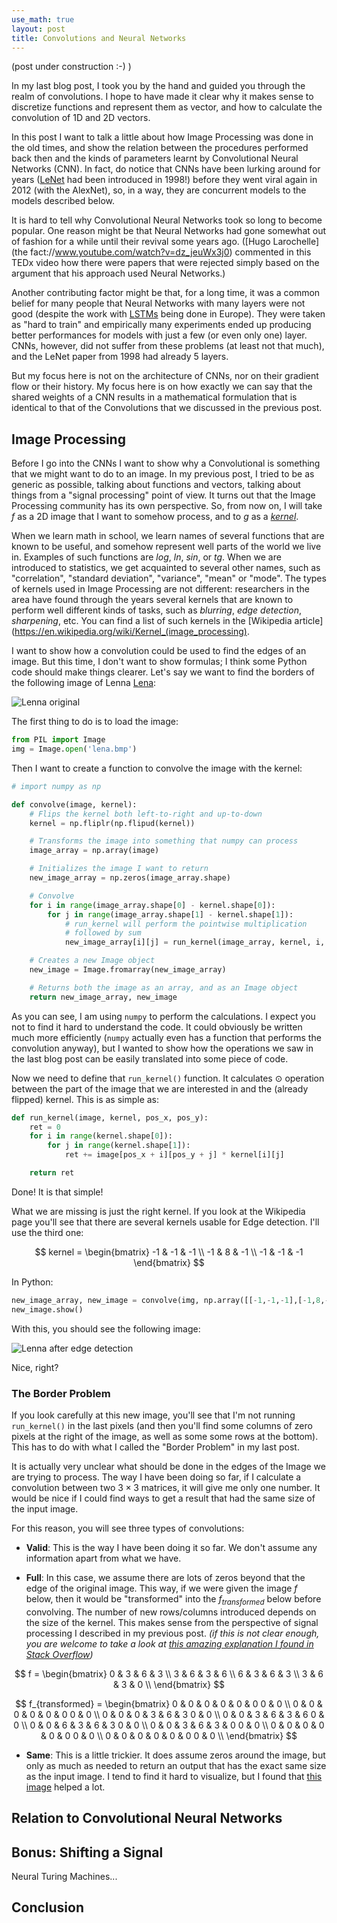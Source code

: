 ```yaml
---
use_math: true
layout: post
title: Convolutions and Neural Networks
---
```


(post under construction :-) )

In my last blog post, I took you by the hand and guided you through
the realm of convolutions. I hope to have made it clear why it makes
sense to discretize functions and represent them as vector, and how
to calculate the convolution of 1D and 2D vectors.

In this post I want to talk a little about how Image Processing was
done in the old times, and show the relation between the procedures
performed back then and the kinds of parameters learnt by
Convolutional Neural Networks (CNN). In fact, do notice that CNNs
have been lurking around for years
([LeNet](http://yann.lecun.com/exdb/publis/pdf/lecun-01a.pdf)
had been introduced in 1998!) before they went viral again in
2012 (with the AlexNet), so, in a way, they are concurrent models to
the models described below.

It is hard to tell why Convolutional Neural Networks took so long to
become popular. One reason might be that Neural Networks
had gone somewhat out of fashion for a while until their revival
some years ago.
([Hugo Larochelle](the fact://www.youtube.com/watch?v=dz_jeuWx3j0)
commented in this TEDx video how there were papers that were rejected
simply based on the argument that his approach used Neural Networks.)

Another contributing factor might be that, for a long time, it was a
common belief for many people that Neural Networks with many layers
were not good (despite the work with
[LSTMs](https://en.wikipedia.org/wiki/Long_short-term_memory) being
done in Europe). They were taken as "hard to train" and empirically
many experiments ended up producing better performances for models
with just a few (or even only one) layer. CNNs, however, did not
suffer from these problems (at least not that much), and the LeNet
paper from 1998 had already 5 layers.

But my focus here is not on the architecture of CNNs, nor on their
gradient flow or their history. My focus here is on how exactly we
can say that the shared weights of a CNN results in a mathematical
formulation that is identical to that of the Convolutions that we
discussed in the previous post.


Image Processing 
----------------

Before I go into the CNNs I want to show why a Convolutional is
something that we might want to do to an image. In my previous post,
I tried to be as generic as possible, talking about functions and
vectors, talking about things from a "signal processing" point of
view. It turns out that the Image Processing community has its own
perspective. So, from now on, I will take $f$ as a 2D image that I
want to somehow process, and to $g$ as a
[_kernel_](https://en.wikipedia.org/wiki/Kernel_(image_processing)).

When we learn math in school, we learn names of several functions that
are known to be useful, and somehow represent well parts of the world
we live in. Examples of such functions are $log$, $ln$, $sin$, or
$tg$.
When we are introduced to statistics, we get acquainted to several
other names, such as "correlation", "standard deviation", "variance",
"mean" or "mode". The types of kernels used in Image Processing are
not different: researchers in the area have found through the years
several kernels that are known to perform well different kinds of
tasks, such as _blurring_, _edge detection_, _sharpening_, etc.
You can find a list of such kernels in the
[Wikipedia article](https://en.wikipedia.org/wiki/Kernel_(image_processing).

I want to show how a convolution could be used to find the edges
of an image. But this time, I don't want to show formulas; I think
some Python code should make things clearer. Let's say we want to
find the borders of the following image of Lenna
[Lena](https://en.wikipedia.org/wiki/Lenna):

![Lenna original](/public/lenna.bmp)

The first thing to do is to load the image:

```python
from PIL import Image
img = Image.open('lena.bmp')
```

Then I want to create a function to convolve the image
with the kernel:

```python
# import numpy as np

def convolve(image, kernel):
	# Flips the kernel both left-to-right and up-to-down
	kernel = np.fliplr(np.flipud(kernel))

	# Transforms the image into something that numpy can process
	image_array = np.array(image)

	# Initializes the image I want to return
	new_image_array = np.zeros(image_array.shape)

	# Convolve
	for i in range(image_array.shape[0] - kernel.shape[0]):
		for j in range(image_array.shape[1] - kernel.shape[1]):
			# run_kernel will perform the pointwise multiplication
			# followed by sum
			new_image_array[i][j] = run_kernel(image_array, kernel, i, j)

	# Creates a new Image object
	new_image = Image.fromarray(new_image_array)

	# Returns both the image as an array, and as an Image object
	return new_image_array, new_image
```

As you can see, I am using `numpy` to perform the calculations. I
expect you not to find it hard to understand the code. It could
obviously be written much more efficiently (`numpy` actually even
has a function that performs the convolution anyway), but I wanted
to show how the operations we saw in the last blog post can be easily
translated into some piece of code.

Now we need to define that `run_kernel()` function. It calculates
$\odot$ operation between the part of the image that we are interested
in and the (already flipped) kernel. This is as simple as:

```python
def run_kernel(image, kernel, pos_x, pos_y):
	ret = 0
	for i in range(kernel.shape[0]):
		for j in range(kernel.shape[1]):
			ret += image[pos_x + i][pos_y + j] * kernel[i][j]

	return ret
```

Done! It is that simple!

What we are missing is just the right kernel. If you look at the
Wikipedia page you'll see that there are several kernels usable for
Edge detection. I'll use the third one:

$$
kernel =
\begin{bmatrix}
-1 & -1 & -1 \\
-1 &  8 & -1 \\
-1 & -1 & -1
\end{bmatrix}
$$

In Python:

```python
new_image_array, new_image = convolve(img, np.array([[-1,-1,-1],[-1,8,-1],[-1,-1,-1]]))
new_image.show()
```

With this, you should see the following image:

![Lenna after edge detection](/public/lenna_edges.bmp)

Nice, right?

### The Border Problem

If you look carefully at this new image, you'll see that I'm not
running `run_kernel()` in the last pixels (and then you'll find some
columns of zero pixels at the right of the image, as well as some
some rows at the bottom). This has to do with what I called the "Border
Problem" in my last post.

It is actually very unclear what should be done in the edges of the
Image we are trying to process. The way I have been doing so far, if I
calculate a convolution between two $3 \times 3$ matrices, it will
give me only one number. It would be nice if I could find ways to get
a result that had the same size of the input image.

For this reason, you will see three types of convolutions:

 * **Valid**: This is the way I have been doing it so far. We don't
	assume any information apart from what we have.

 * **Full**: In this case, we assume there are lots of zeros beyond
	that the edge of the original image. This way, if we were
	given the image $f$ below, then it would be "transformed" into
	the $f_{transformed}$ below before convolving. The number of
	new rows/columns introduced depends on the size of the kernel.
	This makes sense from the perspective of signal processing I
	described in my previous post.
	_(if this is not clear enough, you are welcome to take a look at
[this amazing explanation I found in Stack Overflow](https://stackoverflow.com/a/37146742/1360979))_

$$
f = 
\begin{bmatrix}
0 & 3 & 6 & 3 \\
3 & 6 & 3 & 6 \\
6 & 3 & 6 & 3 \\
3 & 6 & 3 & 0 \\
\end{bmatrix}
$$

$$
f_{transformed} =
\begin{bmatrix}
0 & 0 & 0 & 0 & 0 & 0 0 & 0 \\
0 & 0 & 0 & 0 & 0 & 0 0 & 0 \\
0 & 0 & 0 & 3 & 6 & 3 0 & 0 \\
0 & 0 & 3 & 6 & 3 & 6 0 & 0 \\
0 & 0 & 6 & 3 & 6 & 3 0 & 0 \\
0 & 0 & 3 & 6 & 3 & 0 0 & 0 \\
0 & 0 & 0 & 0 & 0 & 0 0 & 0 \\
0 & 0 & 0 & 0 & 0 & 0 0 & 0 \\
\end{bmatrix}
$$


 * **Same**: This is a little trickier. It does assume zeros around
	the image, but only as much as needed to return an output that
	has the exact same size as the input image. I tend to find it
	hard to visualize, but I found that
	[this image](http://www.johnloomis.org/ece563/notes/filter/conv/convolution.html)
	helped a lot.


Relation to Convolutional Neural Networks
-----------------------------------------




Bonus: Shifting a Signal
------------------------

Neural Turing Machines...



Conclusion
----------


